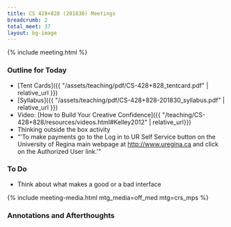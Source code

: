 ```yaml
---
title: CS 428+828 (201830) Meetings
breadcrumb: 2
total_meet: 37
layout: bg-image
---
```

{% include meeting.html %}

### Outline for Today

* [Tent Cards]({{ "/assets/teaching/pdf/CS-428+828_tentcard.pdf" | relative_url }})
* [Syllabus]({{ "/assets/teaching/pdf/CS-428+828-201830_syllabus.pdf" | relative_url }})
* Video: [How to Build Your Creative Confidence]({{ "/teaching/CS-428+828/resources/videos.html#Kelley2012" | relative_url}})
* Thinking outside the box activity
* &ldquo;'To make payments go to the Log in to UR Self Service button on the University of Regina main webpage at http://www.uregina.ca and click on the Authorized User link.'&rdquo;

### To Do

* Think about what makes a good or a bad interface

{% include meeting-media.html mtg_media=off_med mtg=crs_mps %}

### Annotations and Afterthoughts
